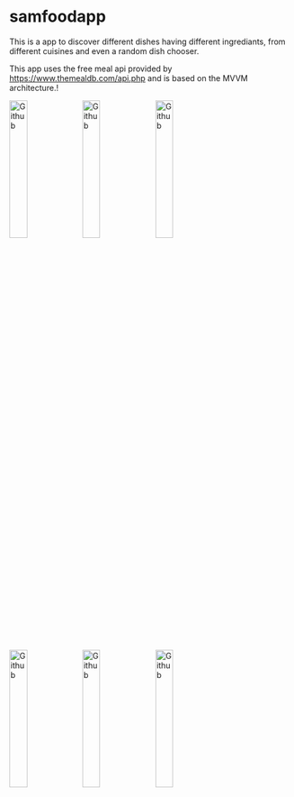 # samfoodapp

This is a app to discover different dishes having different ingrediants, from different cuisines and even a random dish chooser.

This app uses the free meal api provided by https://www.themealdb.com/api.php and is based on the MVVM architecture.!





<img width=25% alt="Github" src="https://user-images.githubusercontent.com/105798870/187012687-c4f94099-36c8-4896-a728-24e52c1ae0dc.png" />
<img width=25% alt="Github" src="https://user-images.githubusercontent.com/105798870/187012722-1fe35d92-deee-48be-aaa2-0f82236f316e.png" />
<img width=25% alt="Github" src="https://user-images.githubusercontent.com/105798870/187012727-fd4ba65c-efe2-4d76-8442-a5b7fd3bc92e.png"/>
<img width=25% alt="Github" src="https://user-images.githubusercontent.com/105798870/187012730-ace8e869-c3b5-4bd9-bc23-d7e0fbaf0413.png" />
<img width=25% alt="Github" src="https://user-images.githubusercontent.com/105798870/187012731-d6a6ff63-670b-4072-90e6-aba087b3b6a7.png" />
<img width=25% alt="Github" src="(https://user-images.githubusercontent.com/105798870/187012735-150b867a-1d0a-4970-b66c-ddc6530739c4.png" />

